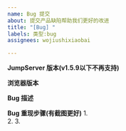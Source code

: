```yaml
---
name: Bug 提交
about: 提交产品缺陷帮助我们更好的改进
title: "[Bug] "
labels: 类型:bug
assignees: wojiushixiaobai

---
```


**JumpServer 版本(v1.5.9以下不再支持)**


**浏览器版本**


**Bug 描述**


**Bug 重现步骤(有截图更好)**
1.  
2. 
3. 
